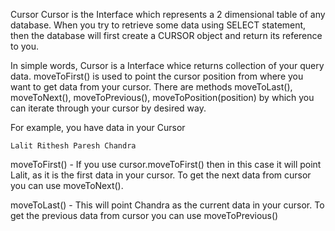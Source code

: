Cursor
Cursor is the Interface which represents a 2 dimensional table of any database. When you try to retrieve some data using SELECT statement, then the database will first create a CURSOR object and return its reference to you.

In simple words, Cursor is a Interface whice returns collection of your query data. moveToFirst() is used to point the cursor position from where you want to get data from your cursor. There are methods moveToLast(), moveToNext(), moveToPrevious(), moveToPosition(position) by which you can iterate through your cursor by desired way.

For example, you have data in your Cursor

`
Lalit
Rithesh
Paresh
Chandra
`

moveToFirst() - If you use cursor.moveToFirst() then in this case it will point Lalit, as it is the first data in your cursor. To get the next data from cursor you can use moveToNext().

moveToLast() - This will point Chandra as the current data in your cursor. To get the previous data from cursor you can use moveToPrevious()

